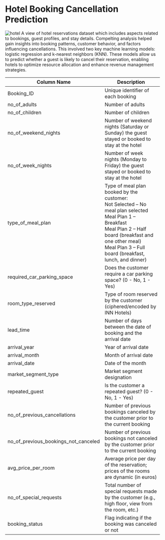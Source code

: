 # Hotel Booking Cancellation Prediction
![hotel](https://www.cvent.com/sites/default/files/image/2021-08/exterior%20view%20of%20the%20sign%20at%20the%20front%20of%20a%20hotel.jpg)
A view of hotel reservations dataset which includes aspects related to bookings, guest profiles, and stay details. Compelting analysis helped gain insights into booking patterns, customer behavior, and factors influencing cancellations. 
This involved two key machine learning models: logistic regression and k-nearest neighbors (KNN). These models allow us to predict whether a guest is likely to cancel their reservation, enabling hotels to optimize resource allocation and enhance revenue management strategies. 



| Column Name                        | Description                                                                                           |
|------------------------------------|-------------------------------------------------------------------------------------------------------|
| Booking_ID                         | Unique identifier of each booking                                                                     |
| no_of_adults                       | Number of adults                                                                                      |
| no_of_children                     | Number of children                                                                                    |
| no_of_weekend_nights               | Number of weekend nights (Saturday or Sunday) the guest stayed or booked to stay at the hotel       |
| no_of_week_nights                  | Number of week nights (Monday to Friday) the guest stayed or booked to stay at the hotel              |
| type_of_meal_plan                  | Type of meal plan booked by the customer:<br>Not Selected – No meal plan selected<br>Meal Plan 1 – Breakfast<br>Meal Plan 2 – Half board (breakfast and one other meal)<br>Meal Plan 3 – Full board (breakfast, lunch, and dinner) |
| required_car_parking_space         | Does the customer require a car parking space? (0 - No, 1 - Yes)                                       |
| room_type_reserved                 | Type of room reserved by the customer (ciphered/encoded by INN Hotels)                                  |
| lead_time                          | Number of days between the date of booking and the arrival date                                        |
| arrival_year                       | Year of arrival date                                                                                  |
| arrival_month                      | Month of arrival date                                                                                 |
| arrival_date                       | Date of the month                                                                                     |
| market_segment_type                | Market segment designation                                                                            |
| repeated_guest                     | Is the customer a repeated guest? (0 - No, 1 - Yes)                                                    |
| no_of_previous_cancellations       | Number of previous bookings canceled by the customer prior to the current booking                       |
| no_of_previous_bookings_not_canceled | Number of previous bookings not canceled by the customer prior to the current booking                   |
| avg_price_per_room                 | Average price per day of the reservation; prices of the rooms are dynamic (in euros)                    |
| no_of_special_requests             | Total number of special requests made by the customer (e.g., high floor, view from the room, etc.)      |
| booking_status                     | Flag indicating if the booking was canceled or not                                                      |
